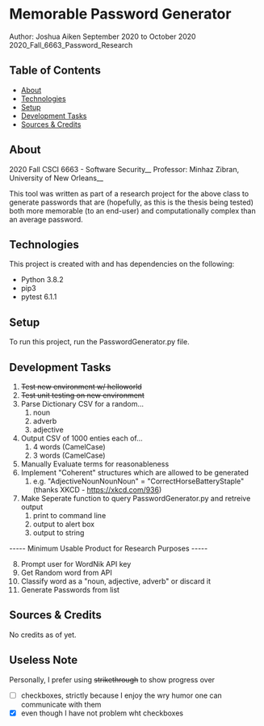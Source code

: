 # Memorable Password Generator
Author: Joshua Aiken
September 2020 to October 2020
2020_Fall_6663_Password_Research

## Table of Contents
* [About](#about)
* [Technologies](#technologies)
* [Setup](#setup)
* [Development Tasks](#development-plan)
* [Sources & Credits](#sources)

## About
 2020 Fall CSCI 6663 - Software Security__
 Professor: Minhaz Zibran, University of New Orleans__ 
 
 This tool was written as part of a research project for the above class to generate passwords that are (hopefully, as this is the thesis being tested) both more memorable (to an end-user) and computationally complex than an average password. 

## Technologies
This project is created with and has dependencies on the following:
* Python 3.8.2
* pip3
* pytest 6.1.1


## Setup
To run this project, run the PasswordGenerator.py file.

## Development Tasks
1. ~~Test new environment w/ helloworld~~
2. ~~Test unit testing on new environment~~
3. Parse Dictionary CSV for a random...
    1. noun
    2. adverb
    3. adjective
4. Output CSV of 1000 enties each of...
    1. 4 words (CamelCase)
    2. 3 words (CamelCase)
5. Manually Evaluate terms for reasonableness
6. Implement "Coherent" structures which are allowed to be generated
    1. e.g. "AdjectiveNounNounNoun" = "CorrectHorseBatteryStaple" (thanks XKCD - https://xkcd.com/936)
7. Make Seperate function to query PasswordGenerator.py and retreive output
    1. print to command line
    2. output to alert box
    3. output to string

----- Minimum Usable Product for Research Purposes -----

8. Prompt user for WordNik API key
9. Get Random word from API
10. Classify word as a "noun, adjective, adverb" or discard it
11. Generate Passwords from list

## Sources & Credits
No credits as of yet. 

## Useless Note
Personally, I prefer using ~~strikethrough~~ to show progress over
- [ ] checkboxes, strictly because I enjoy the wry humor one can communicate with them 
- [x] even though I have not problem wht checkboxes